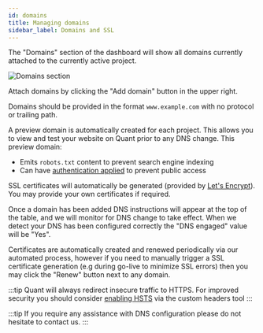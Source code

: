 ```yaml
---
id: domains
title: Managing domains
sidebar_label: Domains and SSL
---
```


The "Domains" section of the dashboard will show all domains currently attached to the currently active project.

![Domains section](../../static/img/quant-dashboard-domains.jpg)

Attach domains by clicking the "Add domain" button in the upper right.

Domains should be provided in the format `www.example.com` with no protocol or trailing path.

A preview domain is automatically created for each project. This allows you to view and test your website on Quant prior to any DNS change. This preview domain:
  * Emits `robots.txt` content to prevent search engine indexing
  * Can have [authentication applied](/docs/dashboard/authentication) to prevent public access

SSL certificates will automatically be generated (provided by [Let's Encrypt](https://letsencrypt.org/)). You may provide your own certificates if required.

Once a domain has been added DNS instructions will appear at the top of the table, and we will monitor for DNS change to take effect. When we detect your DNS has been configured correctly the "DNS engaged" value will be "Yes".

Certificates are automatically created and renewed periodically via our automated process, however if you need to manually trigger a SSL certificate generation (e.g during go-live to minimize SSL errors) then you may click the "Renew" button next to any domain.

:::tip
Quant will always redirect insecure traffic to HTTPS. For improved security you should consider [enabling HSTS](/docs/dashboard/custom-http-headers) via the custom headers tool
:::

:::tip
If you require any assistance with DNS configuration please do not hesitate to contact us.
:::
